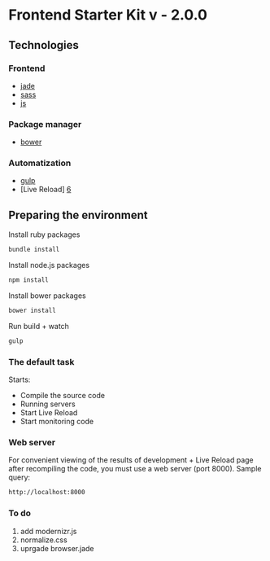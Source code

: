 # Frontend Starter Kit v - 2.0.0

## Technologies

### Frontend

* [jade][1]
* [sass][2]
* [js][3]

### Package manager

* [bower][4]

### Automatization

* [gulp][5]
* [Live Reload] [6]

##  Preparing the environment

Install ruby packages

~~~bash
bundle install
~~~

Install node.js packages

~~~bash
npm install
~~~

Install bower packages

~~~bash
bower install
~~~

Run build + watch

~~~bash
gulp
~~~

### The default task
Starts:
* Compile the source code
* Running servers
* Start Live Reload
* Start monitoring code

###  Web server
For convenient viewing of the results of development + Live Reload page after recompiling the code, you must use a web server (port 8000).
Sample query:

~~~bash
http://localhost:8000
~~~

[1]: http://jade-lang.com/
[2]: http://sass-lang.com/
[3]: http://www.ecmascript.org/
[4]: http://bower.io/
[5]: http://gulpjs.com/
[6]: https://chrome.google.com/webstore/detail/livereload/jnihajbhpnppcggbcgedagnkighmdlei?hl=ru

### To do

1. add modernizr.js
2. normalize.css
3. uprgade browser.jade

